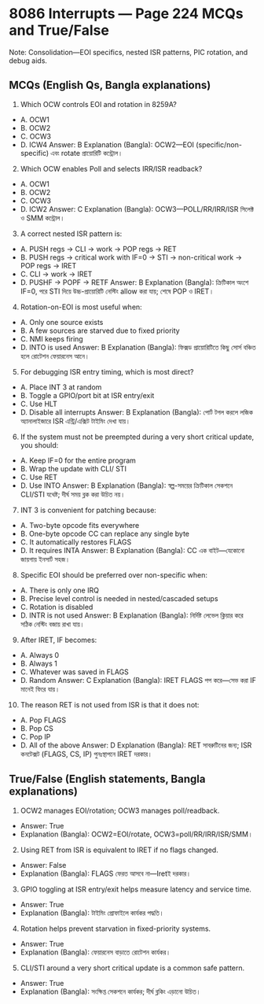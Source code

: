 # 8086 Interrupts — Page 224 MCQs and True/False

Note: Consolidation—EOI specifics, nested ISR patterns, PIC rotation, and debug aids.

## MCQs (English Qs, Bangla explanations)

1) Which OCW controls EOI and rotation in 8259A?
- A. OCW1
- B. OCW2
- C. OCW3
- D. ICW4
Answer: B
Explanation (Bangla): OCW2—EOI (specific/non-specific) এবং rotate প্রায়োরিটি কন্ট্রোল।

2) Which OCW enables Poll and selects IRR/ISR readback?
- A. OCW1
- B. OCW2
- C. OCW3
- D. ICW2
Answer: C
Explanation (Bangla): OCW3—POLL/RR/IRR/ISR সিলেক্ট ও SMM কন্ট্রোল।

3) A correct nested ISR pattern is:
- A. PUSH regs → CLI → work → POP regs → RET
- B. PUSH regs → critical work with IF=0 → STI → non-critical work → POP regs → IRET
- C. CLI → work → IRET
- D. PUSHF → POPF → RETF
Answer: B
Explanation (Bangla): ক্রিটিকাল অংশে IF=0, পরে STI দিয়ে উচ্চ-প্রায়োরিটি নেস্টিং allow করা যায়; শেষে POP ও IRET।

4) Rotation-on-EOI is most useful when:
- A. Only one source exists
- B. A few sources are starved due to fixed priority
- C. NMI keeps firing
- D. INTO is used
Answer: B
Explanation (Bangla): ফিক্সড প্রায়োরিটিতে কিছু সোর্স বঞ্চিত হলে রোটেশন ফেয়ারনেস আনে।

5) For debugging ISR entry timing, which is most direct?
- A. Place INT 3 at random
- B. Toggle a GPIO/port bit at ISR entry/exit
- C. Use HLT
- D. Disable all interrupts
Answer: B
Explanation (Bangla): পোর্ট টগল করলে লজিক অ্যানালাইজারে ISR এন্ট্রি/এক্সিট টাইমিং দেখা যায়।

6) If the system must not be preempted during a very short critical update, you should:
- A. Keep IF=0 for the entire program
- B. Wrap the update with CLI/ STI
- C. Use RET
- D. Use INTO
Answer: B
Explanation (Bangla): স্বল্প-সময়ের ক্রিটিকাল সেকশনে CLI/STI যথেষ্ট; দীর্ঘ সময় ব্লক করা উচিত নয়।

7) INT 3 is convenient for patching because:
- A. Two-byte opcode fits everywhere
- B. One-byte opcode CC can replace any single byte
- C. It automatically restores FLAGS
- D. It requires INTA
Answer: B
Explanation (Bangla): CC এক বাইট—যেকোনো জায়গায় ইনসার্ট সহজ।

8) Specific EOI should be preferred over non-specific when:
- A. There is only one IRQ
- B. Precise level control is needed in nested/cascaded setups
- C. Rotation is disabled
- D. INTR is not used
Answer: B
Explanation (Bangla): নির্দিষ্ট লেভেল ক্লিয়ার করে সঠিক নেস্টিং বজায় রাখা যায়।

9) After IRET, IF becomes:
- A. Always 0
- B. Always 1
- C. Whatever was saved in FLAGS
- D. Random
Answer: C
Explanation (Bangla): IRET FLAGS পপ করে—সেভ করা IF মানেই ফিরে যায়।

10) The reason RET is not used from ISR is that it does not:
- A. Pop FLAGS
- B. Pop CS
- C. Pop IP
- D. All of the above
Answer: D
Explanation (Bangla): RET সাবরুটিনের জন্য; ISR কনটেক্সট (FLAGS, CS, IP) পুনঃস্থাপনে IRET দরকার।

## True/False (English statements, Bangla explanations)

1) OCW2 manages EOI/rotation; OCW3 manages poll/readback.
- Answer: True
- Explanation (Bangla): OCW2=EOI/rotate, OCW3=poll/RR/IRR/ISR/SMM।

2) Using RET from ISR is equivalent to IRET if no flags changed.
- Answer: False
- Explanation (Bangla): FLAGS ফেরত আসবে না—Iretই দরকার।

3) GPIO toggling at ISR entry/exit helps measure latency and service time.
- Answer: True
- Explanation (Bangla): টাইমিং প্রোফাইলে কার্যকর পদ্ধতি।

4) Rotation helps prevent starvation in fixed-priority systems.
- Answer: True
- Explanation (Bangla): ফেয়ারনেস বাড়াতে রোটেশন কার্যকর।

5) CLI/STI around a very short critical update is a common safe pattern.
- Answer: True
- Explanation (Bangla): সংক্ষিপ্ত সেকশনে কার্যকর; দীর্ঘ ব্লকিং এড়ানো উচিত।
